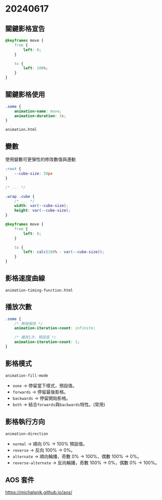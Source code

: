 # 20240617

## 關鍵影格宣告

```css
@keyframes move {
    from {
        left: 0;
    }

    to {
        left: 100%;
    }
}
```


## 關鍵影格使用

```css
.some {
    animation-name: move;
    animation-duration: 3s; 
}
```

`animation.html`

## 變數

使用變數可更彈性的修改數值與連動

```css
:root {
    --cube-size: 50px
}

/* ... */

.wrap .cube {
    /* ... */
    width: var(--cube-size);
    height: var(--cube-size);
}

@keyframes move {
    from {
        left: 0;
    }

    to {
        left: calc(100% - var(--cube-size));
    }
}
```

## 影格速度曲線

`animation-timing-function.html`

## 播放次數

```css
.some {
    /* 無限撥放 */
    animation-iteration-count: infinite;

    /* 播放1次，預設值 */
    animation-iteration-count: 1;
}
```

## 影格模式

`animation-fill-mode`

- `none` -> 停留當下樣式，預設值。
- `forwards` -> 停留最後影格。
- `backwards` -> 停留開始影格。
- `both` -> 結合`forwards`與`backwards`特性。(常用)

## 影格執行方向

`animation-direction`

- `normal` -> 順向 0% -> 100% 預設值。
- `reverse` -> 反向 100% -> 0%。
- `alternate` -> 順向輪播，奇數 0% -> 100%，偶數 100% -> 0%。
- `reverse-alternate` -> 反向輪播，奇數 100% -> 0%，偶數 0% -> 100%。

## AOS 套件

https://michalsnik.github.io/aos/